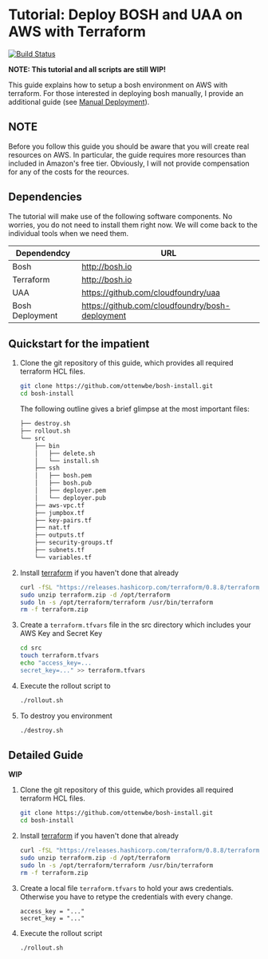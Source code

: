 # Tutorial: Deploy BOSH and UAA on AWS with Terraform #

[![Build Status](https://travis-ci.org/ottenwbe/bosh-install.svg?branch=master)](https://travis-ci.org/ottenwbe/bosh-install)

__NOTE: This tutorial and all scripts are still WIP!__

This guide explains how to setup a bosh environment on AWS with terraform.
For those interested in deploying bosh manually, I provide an additional guide (see [Manual Deployment](MANUAL.md)).

## NOTE ##

Before you follow this guide you should be aware that you will create real resources on AWS. 
In particular, the guide requires more resources than included in Amazon's free tier. 
Obviously, I will not provide compensation for any of the costs for the reources.  

## Dependencies ##
The tutorial will make use of the following software components. 
No worries, you do not need to install them right now.
We will come back to the individual tools when we need them.

| Dependendcy  | URL |
|---|---|
| Bosh  | http://bosh.io  |
| Terraform  |  http://bosh.io  |
| UAA  |  https://github.com/cloudfoundry/uaa |   
| Bosh Deployment  | https://github.com/cloudfoundry/bosh-deployment  |


## Quickstart for the impatient ##

1. Clone the git repository of this guide, which provides all required terraform HCL files.
    
    ```bash
    git clone https://github.com/ottenwbe/bosh-install.git
    cd bosh-install
    ```
    
    The following outline gives a brief glimpse at the most important files:
    
    ```bash    
    ├── destroy.sh
    ├── rollout.sh
    └── src
        ├── bin
        │   ├── delete.sh
        │   └── install.sh
        ├── ssh
        │   ├── bosh.pem
        │   ├── bosh.pub
        │   ├── deployer.pem
        │   └── deployer.pub        
        ├── aws-vpc.tf        
        ├── jumpbox.tf
        ├── key-pairs.tf
        ├── nat.tf
        ├── outputs.tf
        ├── security-groups.tf
        ├── subnets.tf
        └── variables.tf       
    ```
    
1. Install [terraform](https://www.terraform.io/intro/getting-started/install.html) if you haven't done that already

    ```bash
    curl -fSL "https://releases.hashicorp.com/terraform/0.8.8/terraform_0.8.8_linux_amd64.zip" -o terraform.zip
    sudo unzip terraform.zip -d /opt/terraform
    sudo ln -s /opt/terraform/terraform /usr/bin/terraform
    rm -f terraform.zip
    ```

1. Create a ```terraform.tfvars``` file in the src directory which includes your AWS Key and Secret Key 
   
    ```bash
    cd src
    touch terraform.tfvars
    echo "access_key=...
    secret_key=..." >> terraform.tfvars
    ```
    
 1. Execute the rollout script to 

    ```bash
    ./rollout.sh
    ```

 2. To destroy you environment 

    ```bash
    ./destroy.sh
    ```
    
## Detailed Guide ##

__WIP__

1. Clone the git repository of this guide, which provides all required terraform HCL files.
    
    ```bash
    git clone https://github.com/ottenwbe/bosh-install.git
    cd bosh-install
    ```
    
1. Install [terraform](https://www.terraform.io/intro/getting-started/install.html) if you haven't done that already

    ```bash
    curl -fSL "https://releases.hashicorp.com/terraform/0.8.8/terraform_0.8.8_linux_amd64.zip" -o terraform.zip
    sudo unzip terraform.zip -d /opt/terraform
    sudo ln -s /opt/terraform/terraform /usr/bin/terraform
    rm -f terraform.zip
    ```

1. Create a local file ```terraform.tfvars``` to hold your aws credentials. Otherwise you have to retype the credentials with every change.
    ```
    access_key = "..."
    secret_key = "..."
    ```
1. Execute the rollout script 
    ```
    ./rollout.sh
    ```